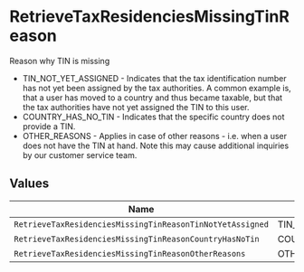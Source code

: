 # RetrieveTaxResidenciesMissingTinReason

Reason why TIN is missing
* TIN_NOT_YET_ASSIGNED - Indicates that the tax identification number has not yet been assigned by the tax authorities. A common example is, that a user has moved to a country and thus became taxable, but that the tax authorities have not yet assigned the TIN to this user.
* COUNTRY_HAS_NO_TIN - Indicates that the specific country does not provide a TIN.
* OTHER_REASONS - Applies in case of other reasons - i.e. when a user does not have the TIN at hand. Note this may cause additional inquiries by our customer service team.


## Values

| Name                                                      | Value                                                     |
| --------------------------------------------------------- | --------------------------------------------------------- |
| `RetrieveTaxResidenciesMissingTinReasonTinNotYetAssigned` | TIN_NOT_YET_ASSIGNED                                      |
| `RetrieveTaxResidenciesMissingTinReasonCountryHasNoTin`   | COUNTRY_HAS_NO_TIN                                        |
| `RetrieveTaxResidenciesMissingTinReasonOtherReasons`      | OTHER_REASONS                                             |